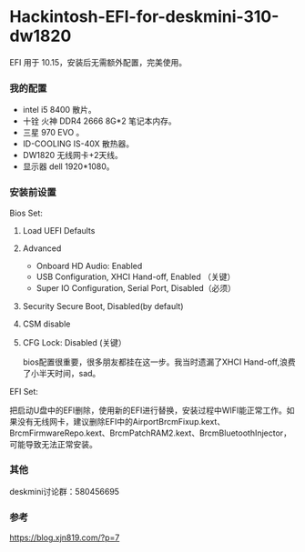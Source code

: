 # Hackintosh-EFI-for-deskmini-310-dw1820



EFI 用于 10.15，安装后无需额外配置，完美使用。

### 我的配置

- intel i5 8400 散片。
- 十铨 火神 DDR4 2666 8G*2 笔记本内存。
- 三星 970 EVO  。
- ID-COOLING IS-40X 散热器。
- DW1820 无线网卡+2天线。
- 显示器 dell 1920*1080。

### 安装前设置

Bios Set:

1. Load UEFI Defaults

2. Advanced

   - Onboard HD Audio: Enabled
   - USB Configuration, XHCI Hand-off, Enabled （关键）
   - Super IO Configuration, Serial Port, Disabled（必须）

3. Security Secure Boot, Disabled(by default)

4. CSM disable

5. CFG Lock: Disabled (关键）

   bios配置很重要，很多朋友都挂在这一步。我当时遗漏了XHCI Hand-off,浪费了小半天时间，sad。

EFI Set:

​	把启动U盘中的EFI删除，使用新的EFI进行替换，安装过程中WIFI能正常工作。如果没有无线网卡，建议删除EFI中的AirportBrcmFixup.kext、BrcmFirmwareRepo.kext、BrcmPatchRAM2.kext、BrcmBluetoothInjector，可能导致无法正常安装。

### 其他

deskmini讨论群：580456695

### 参考

https://blog.xjn819.com/?p=7

